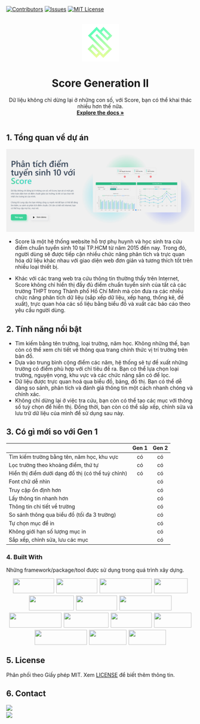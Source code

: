 [![Contributors](https://img.shields.io/github/contributors/longtoZ/score-gen-2)]()
[![Issues](https://img.shields.io/github/issues/longtoZ/score-gen-2)]()
[![MIT License](https://img.shields.io/github/license/longtoZ/score-gen-2)]()

<br />
<div align="center">
  <a href="https://github.com/longtoZ/score-gen-2">
    <img src="img/logo.png" alt="Logo" width="100" height="100">
  </a>

  <h1 align="center">Score Generation II</h1>

  <p align="center">
    Dữ liệu không chỉ dừng lại ở những con số, với Score, bạn có thể khai thác nhiều hơn thế nữa.
    <br />
    <a href="https://score-gen2.vercel.app/docs/"><strong>Explore the docs »</strong></a>
    <br />
    <br />
  </p>
</div>

## 1. Tổng quan về dự án

![Homepage](img/1.png)

- Score là một hệ thống website hỗ trợ phụ huynh và học sinh tra cứu điểm chuẩn tuyển sinh 10 tại TP.HCM từ năm 2015 đến nay. Trong đó, người dùng sẽ được tiếp cận nhiều chức năng phân tích và trực quan hóa dữ liệu khác nhau với giao diện web đơn giản và tương thích tốt trên nhiều loại thiết bị.

- Khác với các trang web tra cứu thông tin thường thấy trên Internet, Score không chỉ hiển thị đầy đủ điểm chuẩn tuyển sinh của tất cả các trường THPT trong Thành phố Hồ Chí Minh mà còn đưa ra các nhiều chức năng phân tích dữ liệu (sắp xếp dữ liệu, xếp hạng, thống kê, đề xuất), trực quan hóa các số liệu bằng biểu đồ và xuất các báo cáo theo yêu cầu người dùng.

## 2. Tính năng nổi bật
+ Tìm kiếm bằng tên trường, loại trường, năm học. Không những thế, bạn còn có thể xem chi tiết về thông qua trang chính thức vị trí trường trên bản đồ.
+ Dựa vào trung bình cộng điểm các năm, hệ thống sẽ tự đề xuất những trường có điểm phù hợp với chỉ tiêu đề ra. Bạn có thể lựa chọn loại trường, nguyện vọng, khu vực và các chức năng sẵn có để lọc.
+ Dữ liệu được trực quan hoá qua biểu đồ, bảng, đồ thị. Bạn có thể dễ dàng so sánh, phân tích và đánh giá thông tin một cách nhanh chóng và chính xác.
+ Không chỉ dừng lại ở việc tra cứu, bạn còn có thể tạo các mục với thông số tuỳ chọn để hiển thị. Đồng thời, bạn còn có thể sắp xếp, chỉnh sửa và lưu trữ dữ liệu của mình để sử dụng sau này.

## 3. Có gì mới so với Gen 1

| | Gen 1 | Gen 2 |
| :---- | :---: | :---:|
|Tìm kiếm trường bằng tên, năm học, khu vực| có | có |
| Lọc trường theo khoảng điểm, thứ tự | có | có |
| Hiển thị điểm dưới dạng đồ thị (có thể tuỳ chỉnh) | có | có |
| Font chữ dễ nhìn |  | có |
| Truy cập ổn định hơn | | có |
| Lấy thông tin nhanh hơn | | có |
| Thông tin chi tiết về trường | | có |
| So sánh thông qua biểu đồ (tối đa 3 trường) | | có |
| Tự chọn mục để in | | có |
| Không giới hạn số lượng mục in | | có |
| Sắp xếp, chỉnh sửa, lưu các mục | | có |

### 4. Built With

Những framework/package/tool được sử dụng trong quá trình xây dựng.

<div style="display:flex; flex-wrap:wrap; justify-content:center; gap:6px">
<img src="https://img.shields.io/badge/VSCode-0078D4?style=for-the-badge&logo=visual%20studio%20code&logoColor=white" width="110" height="40"/>
<img src="https://img.shields.io/badge/eslint-3A33D1?style=for-the-badge&logo=eslint&logoColor=white" width="110" height="40"/>
<img src="https://img.shields.io/badge/prettier-1A2C34?style=for-the-badge&logo=prettier&logoColor=F7BA3E" width="140" height="40"/>
<img src="https://img.shields.io/badge/GIT-E44C30?style=for-the-badge&logo=git&logoColor=white" width="90" height="40"/>
<img src="https://img.shields.io/badge/Vercel-000000?style=for-the-badge&logo=vercel&logoColor=white" width="120" height="40"/>
<img src="https://img.shields.io/badge/React-20232A?style=for-the-badge&logo=react&logoColor=61DAFB" width="110" height="40"/>
<img src="https://img.shields.io/badge/Tailwind_CSS-38B2AC?style=for-the-badge&logo=tailwind-css&logoColor=white" width="140" height="40"/>
<img src="https://img.shields.io/badge/Material%20UI-007FFF?style=for-the-badge&logo=mui&logoColor=white" width="140" height="40"/>
<img src="https://img.shields.io/badge/Chart%20js-FF6384?style=for-the-badge&logo=chartdotjs&logoColor=white" width="120" height="40"/>
<img src="https://img.shields.io/badge/Node%20js-339933?style=for-the-badge&logo=nodedotjs&logoColor=white" width="110" height="40"/>
<img src="https://img.shields.io/badge/npm-CB3837?style=for-the-badge&logo=npm&logoColor=white" width="100" height="40"/>
<img src="https://img.shields.io/badge/Express%20js-000000?style=for-the-badge&logo=express&logoColor=white" width="140" height="40"/>
<img src="https://img.shields.io/badge/MySQL-005C84?style=for-the-badge&logo=mysql&logoColor=white" width="100" height="40"/>
<img src="https://img.shields.io/badge/axios-671ddf?&style=for-the-badge&logo=axios&logoColor=white" width="100" height="40"/>
</div>


## 5. License

Phân phối theo Giấy phép MIT. Xem [LICENSE](LICENSE) để biết thêm thông tin.

## 6. Contact
<a href="mailto:longto.xp@gmail.com">
  <img src="https://img.shields.io/badge/Gmail-D14836?style=for-the-badge&logo=gmail&logoColor=white"/>
  </a>
  <br/>
  <a href="https://www.facebook.com/its.longto/">
  <img src="https://img.shields.io/badge/Facebook-1877F2?style=for-the-badge&logo=facebook&logoColor=white"/>
  </a>